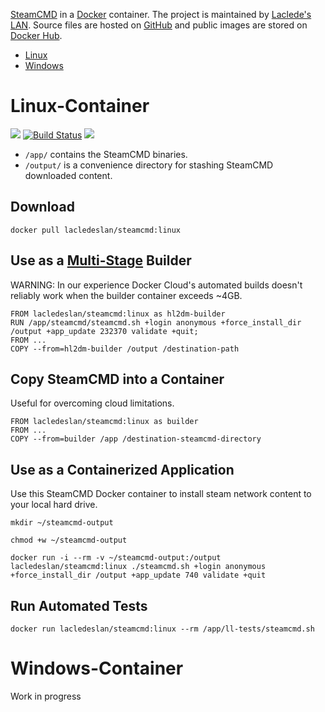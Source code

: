 [SteamCMD](https://developer.valvesoftware.com/wiki/SteamCMD) in a [Docker](https://www.docker.com/what-docker) container. The project is maintained by [Laclede's LAN](https://lacledeslan.com). Source files are hosted on [GitHub](https://github.com/LacledesLAN/SteamCMD) and public images are stored on [Docker Hub](https://hub.docker.com/r/lacledeslan/steamcmd/).

- [Linux](#linux-container)
- [Windows](#windows-container)

# Linux-Container


[![](https://images.microbadger.com/badges/version/lacledeslan/steamcmd:linux.svg)](https://microbadger.com/images/lacledeslan/steamcmd:linux "Get your own version badge on microbadger.com")
[![Build Status](https://travis-ci.org/LacledesLAN/SteamCMD.svg?branch=master)](https://travis-ci.org/LacledesLAN/SteamCMD)
[![](https://images.microbadger.com/badges/image/lacledeslan/steamcmd:linux.svg)](https://microbadger.com/images/lacledeslan/steamcmd:linux "Get your own image badge on microbadger.com")

- `/app/` contains the SteamCMD binaries.
- `/output/` is a convenience directory for stashing SteamCMD downloaded content.

## Download

```(shell)
docker pull lacledeslan/steamcmd:linux
```

## Use as a [Multi-Stage](https://docs.docker.com/engine/userguide/eng-image/multistage-build/) Builder

WARNING: In our experience Docker Cloud's automated builds doesn't reliably work when the builder container exceeds ~4GB.

```(shell)
FROM lacledeslan/steamcmd:linux as hl2dm-builder
RUN /app/steamcmd/steamcmd.sh +login anonymous +force_install_dir /output +app_update 232370 validate +quit;
FROM ...
COPY --from=hl2dm-builder /output /destination-path
```

## Copy SteamCMD into a Container

Useful for overcoming cloud limitations.

```(shell)
FROM lacledeslan/steamcmd:linux as builder
FROM ...
COPY --from=builder /app /destination-steamcmd-directory
```

## Use as a Containerized Application

Use this SteamCMD Docker container to install steam network content to your local hard drive.

```(shell)
mkdir ~/steamcmd-output

chmod +w ~/steamcmd-output

docker run -i --rm -v ~/steamcmd-output:/output lacledeslan/steamcmd:linux ./steamcmd.sh +login anonymous +force_install_dir /output +app_update 740 validate +quit
```

## Run Automated Tests

```(shell)
docker run lacledeslan/steamcmd:linux --rm /app/ll-tests/steamcmd.sh
```

# Windows-Container

Work in progress
